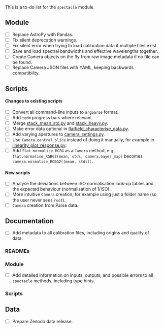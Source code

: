This is a to-do list for the `spectacle` module.

## Module
- [ ] Replace AstroPy with Pandas.
- [ ] Fix silent deprecation warnings.
- [ ] Fix silent error when trying to load calibration data if multiple files exist.
- [ ] Save and load spectral bandwidths and effective wavelengths together.
- [ ] Create Camera objects on the fly from raw image metadata if no file can be found.
- [ ] Replace Camera JSON files with YAML, keeping backwards compatibility.

## Scripts

#### Changes to existing scripts
- [ ] Convert all command-line inputs to `argparse` format.
- [ ] Add `tqdm` progress bars where relevant.
- [ ] Merge [stack_mean_std.py](tools/stack_mean_std.py) and [stack_heavy.py](tools/stack_heavy.py).
- [ ] Make error data optional in [flatfield_characterise_data.py](analysis/flatfield_characterise_data.py).
- [ ] Add varying apertures to [camera_settings.py](calibration/camera_settings.py).
- [ ] Use `Camera.central_slice` instead of doing it manually, for example in [linearity_plot_response.py](analysis/linearity_plot_response.py).
- [ ] Add `flat.normalise_RGBG` as a `Camera` method, e.g. `flat.normalise_RGBG2(mean, stds, camera.bayer_map)` becomes `camera.normalise_RGBG2((mean, stds))`.

#### New scripts
- [ ] Analyse the deviations between ISO normalisation look-up tables and the expected behaviour (normalisation of 1/ISO).
- [ ] More intuitive `Camera` creation, for example using just a folder name (so the user never sees `root`).
- [ ] `Camera` creation from Parse data.

## Documentation

- [ ] Add metadata to all calibration files, including origins and quality of data.

### READMEs

### Module

- [ ] Add detailed information on inputs, outputs, and possible errors to all `spectacle` methods, including type hints.

### Scripts

## Data

- [ ] Prepare Zenodo data release.
